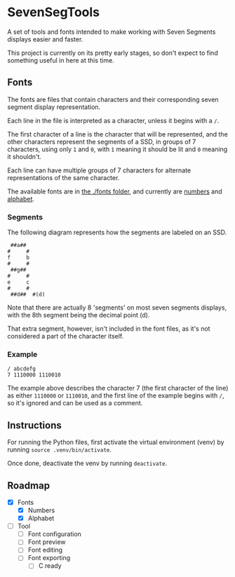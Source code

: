 # SevenSegTools
A set of tools and fonts intended to make working with Seven Segments displays easier and faster.

This project is currently on its pretty early stages, so don't expect to find something useful in here at this time.

## Fonts
The fonts are files that contain characters and their corresponding seven segment display representation.

Each line in the file is interpreted as a character, unless it begins with a `/`.

The first character of a line is the character that will be represented, and the other characters represent the segments of a SSD, in groups of 7 characters, using only `1` and `0`, with `1` meaning it should be lit and `0` meaning it shouldn't.

Each line can have multiple groups of 7 characters for alternate representations of the same character.

The available fonts are in [the ./fonts folder](fonts), and currently are [numbers](fonts/numbers) and [alphabet](fonts/alphabet).

### Segments
The following diagram represents how the segments are labeled on an SSD.

```
 ##a##
#     #
f     b
#     #
 ##g##
#     #
e     c
#     #
 ##d##  #(d)
```

Note that there are actually 8 'segments' on most seven segments displays, with the 8th segment being the decimal point (d).

That extra segment, however, isn't included in the font files, as it's not considered a part of the character itself.

### Example
```
/ abcdefg
7 1110000 1110010
```

The example above describes the character 7 (the first character of the line) as either `1110000` or `1110010`, and the first line of the example begins with `/`, so it's ignored and can be used as a comment.

## Instructions
For running the Python files, first activate the virtual environment (venv) by running `source .venv/bin/activate`.

Once done, deactivate the venv by running `deactivate`.

## Roadmap
- [x] Fonts
  - [x] Numbers
  - [x] Alphabet
- [ ] Tool
  - [ ] Font configuration
  - [ ] Font preview
  - [ ] Font editing
  - [ ] Font exporting
    - [ ] C ready
